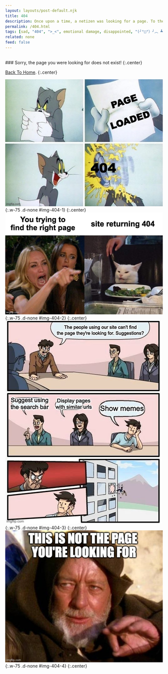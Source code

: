 ```yaml
---
layout: layouts/post-default.njk
title: 404
description: Once upon a time, a netizen was looking for a page. To their dismay, they got this disappointing article.
permalink: /404.html
tags: [sad, "404", ">_<", emotional damage, disappointed, "(╯°□°）╯︵ ┻━┻"]
related: none
feed: false
---
```

<br/>
### Sorry, the page you were looking for does not exist!
{:.center}

[Back To Home]({{site.url}}{{site.baseurl}}).
{:.center}

![](/assets/img/posts/memes/404-1.jpg){:.w-75 .d-none #img-404-1}
{:.center}
![](/assets/img/posts/memes/404-2.jpg){:.w-75 .d-none #img-404-2}
{:.center}
![](/assets/img/posts/memes/404-3.jpg){:.w-75 .d-none #img-404-3}
{:.center}
![](/assets/img/posts/memes/404-4.jpg){:.w-75 .d-none #img-404-4}
{:.center}
